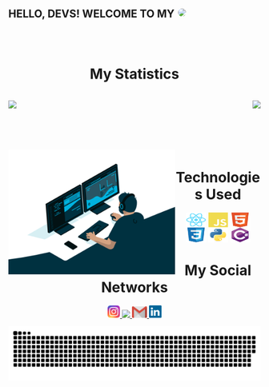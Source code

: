 ## HELLO, DEVS! WELCOME TO MY <a href="https://github.com/MatheusHMEstevam" target="_blank"><img src="https://img.shields.io/badge/MatheusHMEstevam-100000?logo=github&logoColor=white" target="_blank" style="border-radius: 10px; border: 2px solid #fff; width: 200px;"></a>

<br><br>

<div>
<h1 align="center">My Statistics</h1><br>
<img height="120em" src="https://github-readme-stats.vercel.app/api?username=MatheusHMEstevam&show_icons=true&theme=great-gatsby&include_all_commits=true&count_private=true" />
<img align="right" height="120em" src="https://github-readme-stats.vercel.app/api/top-langs/?username=MatheusHMEstevam&layout=compact&langs_count=16&theme=great-gatsby" />
</div>

<br><br>

<div align="center">
 <div style="display: inline_block"><br>
  <img align="left" height="250" alt="coding-time" src="code.gif">
  <h1>Technologies Used</h1>
  <img align="center" alt="react-icon" height="30" width="40" src="https://raw.githubusercontent.com/devicons/devicon/master/icons/react/react-original.svg">
  <img align="center" alt="Js-icon" height="30" width="40" src="https://raw.githubusercontent.com/devicons/devicon/master/icons/javascript/javascript-plain.svg">
  <img align="center" alt="HTML-icon" height="30" width="40" src="https://raw.githubusercontent.com/devicons/devicon/master/icons/html5/html5-original.svg">
  <img align="center" alt="CSS-icon" height="30" width="40" src="https://raw.githubusercontent.com/devicons/devicon/master/icons/css3/css3-original.svg">
  <img align="center" alt="Python-icon" height="30" width="40" src="https://raw.githubusercontent.com/devicons/devicon/master/icons/python/python-original.svg">
  <img align="center" alt="Csharp-icon" height="30" width="40" src="https://raw.githubusercontent.com/devicons/devicon/master/icons/csharp/csharp-original.svg">
 </div>
 

 <h1 align="center">My Social Networks</h1>
  <a href="https://www.instagram.com/matheushme/" target="_blank">
   <img width="25" src="instagram.png">
  </a>
  <a href="https://discord.gg/" target="_blank">
   <img width="40" src="https://img.shields.io/badge/Discord-7289DA?style=for-the-badge&logo=discord&logoColor=white" target="_blank">
  </a> 
  <a href = "https://mail.google.com/mail/u/0/#inbox?compose=GTvVlcSMVWHBVTnLwQgsjXffqJbhMGlJQnWpGBKzrkDkMRJjhWnswTsPmKKpZKDQHkQhVnWhtxVzm">
   <img width="30" src="gmail.svg">
  </a>
  <a href="https://www.linkedin.com/" target="_blank">
   <img width="25" src="linkedin.svg">
  </a> 
</div>

![Snake animation](https://github.com/MatheusHMEstevam/MatheusHMEstevam/blob/output/github-contribution-grid-snake.svg)
